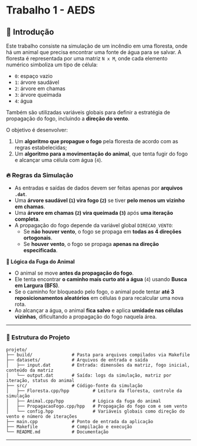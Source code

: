 

# Trabalho 1 - AEDS

## 📝 Introdução

Este trabalho consiste na simulação de um incêndio em uma floresta, onde há um animal que precisa encontrar uma fonte de água para se salvar. A floresta é representada por uma matriz `N x M`, onde cada elemento numérico simboliza um tipo de célula:

- `0`: espaço vazio  
- `1`: árvore saudável  
- `2`: árvore em chamas  
- `3`: árvore queimada  
- `4`: água

Também são utilizadas variáveis globais para definir a estratégia de propagação do fogo, incluindo a **direção do vento**.

O objetivo é desenvolver:
1. Um **algoritmo que propague o fogo** pela floresta de acordo com as regras estabelecidas;
2. Um **algoritmo para a movimentação do animal**, que tenta fugir do fogo e alcançar uma célula com água (`4`).



### 🔥 Regras da Simulação

- As entradas e saídas de dados devem ser feitas apenas por **arquivos `.dat`**.
- Uma **árvore saudável (`1`) vira fogo (`2`)** se tiver **pelo menos um vizinho em chamas**.
- Uma **árvore em chamas (`2`) vira queimada (`3`)** após **uma iteração completa**.
- A propagação do fogo depende da variável global `DIRECAO_VENTO`:
  - Se **não houver vento**, o fogo se propaga em **todas as 4 direções ortogonais**.
  - Se **houver vento**, o fogo se propaga **apenas na direção especificada**.


**🧠 Lógica da Fuga do Animal**

- O animal se move **antes da propagação do fogo**.
- Ele tenta encontrar **o caminho mais curto até a água** (`4`) usando **Busca em Largura (BFS)**.
- Se o caminho for bloqueado pelo fogo, o animal pode tentar **até 3 reposicionamentos aleatórios** em células `0` para recalcular uma nova rota.
- Ao alcançar a água, o animal **fica salvo** e aplica **umidade nas células vizinhas**, dificultando a propagação do fogo naquela área.

---

### 📁 Estrutura do Projeto

```
projeto/
├── build/               # Pasta para arquivos compilados via Makefile
├── datasets/            # Arquivos de entrada e saída
│   ├── input.dat        # Entrada: dimensões da matriz, fogo inicial, conteúdo da matriz
│   └── output.dat       # Saída: logs da simulação, matriz por iteração, status do animal
├── src/                 # Código-fonte da simulação
│   ├── Floresta.cpp/hpp         # Leitura da floresta, controle da simulação
│   ├── Animal.cpp/hpp           # Lógica da fuga do animal
│   ├── PropagacaoFogo.cpp/hpp   # Propagação do fogo com e sem vento
│   └── config.hpp               # Variáveis globais como direção do vento e número de iterações
├── main.cpp             # Ponto de entrada da aplicação
├── Makefile             # Compilação e execução
└── README.md            # Documentação
```

---
